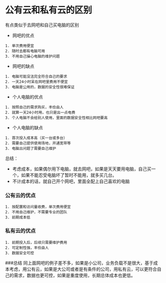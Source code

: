 # 公有云和私有云的区别

有点类似于去网吧和自己买电脑的区别

* 网吧的优点
```
1. 单次费用便宜 
2. 随时去都有电脑可用
3. 不用自己操心电脑的维护问题
```

* 网吧的缺点
```
1. 电脑可能没法完全符合自己的要求
2. 一天24小时呆在网吧里费用不便宜
3. 电脑是公用的，数据的安全性很难保证
```

* 个人电脑的优点
```
1. 按照自己的需求购买，丰俭由人
2. 就算一天24小时用，也只是出一点电费
3. 个人电脑不会给别人使用，里面的数据安全性相比网吧要高
```

* 个人电脑的缺点
```
1. 首次投入成本高（买一台或多台）
2. 需要自己提供使用场地，开通宽带等
3. 电脑出问题了需要自己维护
```

总结：

* 考虑成本，如果偶尔用下电脑，就去网吧，如果是天天要用电脑，自己买一个，如果不能忍受电脑坏了暂时不能用，就多买几台。
* 不计成本的话，就自己开个网吧，里面全配上自己喜欢的电脑

### 公有云的优点

```
1. 按配置和访问量收费，单次费用便宜 
2. 不用自己维护，不需要专业的团队
3. 前期成本低
```

### 私有云的优点
```
1. 前期投入后，后续只需要维护费用
2. 可定制性强，丰俭由人
3. 数据安全可控
```

###总结
同上面网吧的例子差不多，如果是小公司，业务负载不是很大，基于成本考虑，用公有云，如果是大公司或者是有条件的公司，用私有云，可以更符合自己的需求，数据也更可控，如果是重度使用，长期总体成本也更低。
